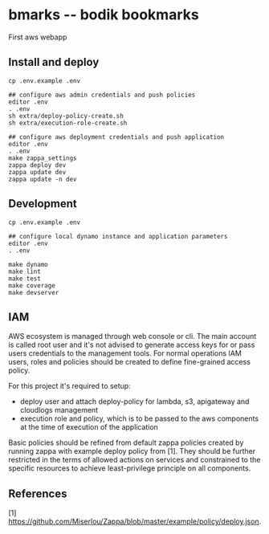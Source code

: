# bmarks -- bodik bookmarks

First aws webapp


## Install and deploy

```
cp .env.example .env

## configure aws admin credentials and push policies
editor .env
. .env
sh extra/deploy-policy-create.sh
sh extra/execution-role-create.sh

## configure aws deployment credentials and push application
editor .env
. .env
make zappa_settings
zappa deploy dev
zappa update dev
zappa update -n dev
```

## Development

```
cp .env.example .env

## configure local dynamo instance and application parameters
editor .env
. .env

make dynamo
make lint
make test
make coverage
make devserver
```


## IAM

AWS ecosystem is managed through web console or cli. The main account is called
root user and it's not advised to generate access keys for or pass users
credentials to the management tools. For normal operations IAM
users, roles and policies should be created to define fine-grained access policy.

For this project it's required to setup:
  * deploy user and attach deploy-policy for lambda, s3, apigateway and cloudlogs management
  * execution role and policy, which is to be passed to the aws components at the time of execution of the application

Basic policies should be refined from default zappa policies created by running
zappa with example deploy policy from [1]. They should be further restricted in
the terms of allowed actions on services and constrained to the specific
resources to achieve least-privilege principle on all components.


## References

[1] https://github.com/Miserlou/Zappa/blob/master/example/policy/deploy.json.

